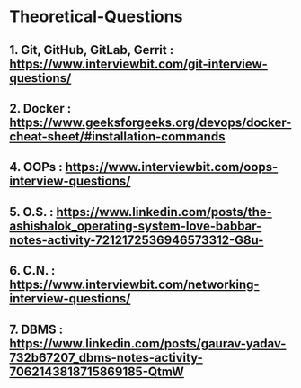 # Theoretical-Questions
## 1. Git, GitHub, GitLab, Gerrit : https://www.interviewbit.com/git-interview-questions/
## 2. Docker : https://www.geeksforgeeks.org/devops/docker-cheat-sheet/#installation-commands
## 4. OOPs : https://www.interviewbit.com/oops-interview-questions/
## 5. O.S. : https://www.linkedin.com/posts/the-ashishalok_operating-system-love-babbar-notes-activity-7212172536946573312-G8u-
## 6. C.N. : https://www.interviewbit.com/networking-interview-questions/
## 7. DBMS : https://www.linkedin.com/posts/gaurav-yadav-732b67207_dbms-notes-activity-7062143818715869185-QtmW
